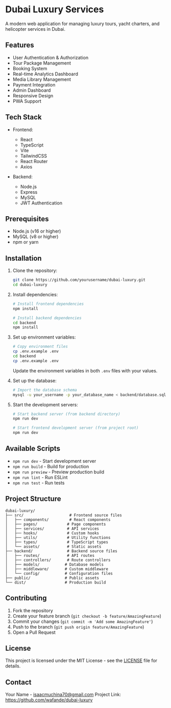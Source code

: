 # Dubai Luxury Services

A modern web application for managing luxury tours, yacht charters, and helicopter services in Dubai.

## Features

- User Authentication & Authorization
- Tour Package Management
- Booking System
- Real-time Analytics Dashboard
- Media Library Management
- Payment Integration
- Admin Dashboard
- Responsive Design
- PWA Support

## Tech Stack

- Frontend:
  - React
  - TypeScript
  - Vite
  - TailwindCSS
  - React Router
  - Axios

- Backend:
  - Node.js
  - Express
  - MySQL
  - JWT Authentication

## Prerequisites

- Node.js (v16 or higher)
- MySQL (v8 or higher)
- npm or yarn

## Installation

1. Clone the repository:
   ```bash
   git clone https://github.com/yourusername/dubai-luxury.git
   cd dubai-luxury
   ```

2. Install dependencies:
   ```bash
   # Install frontend dependencies
   npm install

   # Install backend dependencies
   cd backend
   npm install
   ```

3. Set up environment variables:
   ```bash
   # Copy environment files
   cp .env.example .env
   cd backend
   cp .env.example .env
   ```
   Update the environment variables in both `.env` files with your values.

4. Set up the database:
   ```bash
   # Import the database schema
   mysql -u your_username -p your_database_name < backend/database.sql
   ```

5. Start the development servers:
   ```bash
   # Start backend server (from backend directory)
   npm run dev

   # Start frontend development server (from project root)
   npm run dev
   ```

## Available Scripts

- `npm run dev` - Start development server
- `npm run build` - Build for production
- `npm run preview` - Preview production build
- `npm run lint` - Run ESLint
- `npm run test` - Run tests

## Project Structure

```
dubai-luxury/
├── src/                    # Frontend source files
│   ├── components/         # React components
│   ├── pages/             # Page components
│   ├── services/          # API services
│   ├── hooks/             # Custom hooks
│   ├── utils/             # Utility functions
│   ├── types/             # TypeScript types
│   └── assets/            # Static assets
├── backend/               # Backend source files
│   ├── routes/            # API routes
│   ├── controllers/       # Route controllers
│   ├── models/           # Database models
│   ├── middleware/       # Custom middleware
│   └── config/           # Configuration files
├── public/               # Public assets
└── dist/                 # Production build
```

## Contributing

1. Fork the repository
2. Create your feature branch (`git checkout -b feature/AmazingFeature`)
3. Commit your changes (`git commit -m 'Add some AmazingFeature'`)
4. Push to the branch (`git push origin feature/AmazingFeature`)
5. Open a Pull Request

## License

This project is licensed under the MIT License - see the [LICENSE](LICENSE) file for details.

## Contact

Your Name - isaacmuchina70@gmail.com
Project Link: https://github.com/wafande/dubai-luxury 

